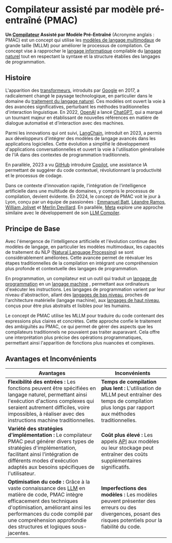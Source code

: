 
# Compilateur assisté par modèle pré-entraîné (PMAC)

**Un [Compilateur](https://fr.wikipedia.org/wiki/Compilateur) Assisté par Modèle Pré-Entraîné** (Acronyme anglais : PMAC) est un concept qui utilise les [modèles de langage multimodaux](https://fr.wikipedia.org/wiki/Mod%C3%A8les_de_langage_multimodaux) de grande taille (MLLM) pour améliorer le processus de compilation. Ce concept vise à rapprocher le [langage informatique](https://fr.wikipedia.org/wiki/Langage_informatique) compilable du [langage naturel](https://fr.wikipedia.org/wiki/Langage_naturel) tout en respectant la syntaxe et la structure établies des langages de programmation.

## Histoire

L'apparition des [transformeurs](https://fr.wikipedia.org/wiki/Transformeur), introduits par [Google](https://fr.wikipedia.org/wiki/Google) en 2017, a radicalement changé le paysage technologique, en particulier dans le domaine du [traitement du langage naturel](https://fr.wikipedia.org/wiki/Traitement_du_langage_naturel). Ces modèles ont ouvert la voie à des avancées significatives, perturbant les méthodes traditionnelles d'interaction linguistique. En 2022, [OpenAI](https://fr.wikipedia.org/wiki/OpenAI) a lancé [ChatGPT](https://fr.wikipedia.org/wiki/ChatGPT), qui a marqué un tournant majeur en établissant de nouvelles références en matière de dialogue automatisé et d'interaction avec des machines.

Parmi les innovations qui ont suivi, [LangChain](https://www.langchain.com/), introduit en 2023, a permis aux développeurs d'intégrer des modèles de langage avancés dans les applications logicielles. Cette évolution a simplifié le développement d'applications conversationnelles et ouvert la voie à l'utilisation généralisée de l'IA dans des contextes de programmation traditionnels.

En parallèle, 2023 a vu [GitHub](https://fr.wikipedia.org/wiki/GitHub) introduire [Copilot](https://fr.wikipedia.org/wiki/GitHub_Copilot), une assistance IA permettant de suggérer du code contextuel, révolutionnant la productivité et le processus de codage.

Dans ce contexte d'innovation rapide, l'intégration de l'intelligence artificielle dans une multitude de domaines, y compris le processus de compilation, devient évidente. En 2024, le concept de PMAC voit le jour à Lyon, conçu par un équipe de passionées : [Emmanuel Batt](https://fr.wikipedia.org/wiki/Emmanuel_Batt), [Léandre Ramos](https://fr.wikipedia.org/wiki/L%C3%A9andre_Ramos), [William Jolivet](https://fr.wikipedia.org/wiki/William_Jolivet) et [Merlin Devillard](https://fr.wikipedia.org/wiki/Merlin_Devillard). En parallèle, [Meta](https://fr.wikipedia.org/wiki/Meta_(entreprise)) explore une approche similaire avec le développement de son [LLM Compiler](https://arxiv.org/abs/2407.02524).

## Principe de Base

Avec l'émergence de l'intelligence artificielle et l'évolution continue des modèles de langage, en particulier les modèles multimodaux, les capacités de traitement du NLP ([Natural Language Processing](https://fr.wikipedia.org/wiki/Traitement_automatique_des_langues)) se sont considérablement améliorées. Cette avancée permet de réévaluer les étapes traditionnelles de la compilation en intégrant une compréhension plus profonde et contextuelle des langages de programmation.

En programmation, un compilateur est un outil qui traduit un [langage de programmation](https://fr.wikipedia.org/wiki/Langage_de_programmation) en un [langage machine](https://fr.wikipedia.org/wiki/Langage_machine) , permettant aux ordinateurs d'exécuter les instructions. Les langages de programmation varient par leur niveau d'abstraction, allant des [langages de bas niveau](https://fr.wikipedia.org/wiki/Langage_de_programmation_de_bas_niveau), proches de l'architecture matérielle (langage machine), aux [langages de haut niveau](https://fr.wikipedia.org/wiki/Langage_de_programmation_de_haut_niveau), conçus pour être plus abstraits et lisibles pour les humains.

Le concept de PMAC utilise les MLLM pour traduire du code contenant des expressions plus claires et concrètes. Cette approche confie le traitement des ambiguïtés au PMAC, ce qui permet de gérer des aspects que les compilateurs traditionnels ne pouvaient pas traiter auparavant. Cela offre une interprétation plus précise des opérations programmatiques, permettant ainsi l'apparition de fonctions plus nuancées et complexes.

## Avantages et Inconvénients

|**Avantages**|**Inconvénients**|
|---|---|
|**Flexibilité des entrées :** Les fonctions peuvent être spécifiées en langage naturel, permettant ainsi l'exécution d'actions complexes qui seraient autrement difficiles, voire impossibles, à réaliser avec des instructions machine traditionnelles.|**Temps de compilation plus lent :** L'utilisation de MLLM peut entraîner des temps de compilation plus longs par rapport aux méthodes traditionnelles.|
|**Variété des stratégies d'implémentation :** Le compilateur PMAC peut générer divers types de stratégies d'implémentation, facilitant ainsi l'intégration de différents modes d'exécution adaptés aux besoins spécifiques de l'utilisateur.|**Coût plus élevé :** Les appels [API](https://fr.wikipedia.org/wiki/Interface_de_programmation) aux modèles ou leur stockage peut entraîner des coûts supplémentaires significatifs.|
|**Optimisation du code :** Grâce à la vaste connaissance des [LLM](https://fr.wikipedia.org/wiki/Grand_mod%C3%A8le_de_langage) en matière de code, PMAC intègre efficacement des techniques d'optimisation, améliorant ainsi les performances du code compilé par une compréhension approfondie des structures et logiques sous-jacentes.|**Imperfections des modèles :** Les modèles peuvent présenter des erreurs ou des divergences, posant des risques potentiels pour la fiabilité du code.|

 